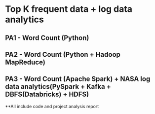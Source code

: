 # Top K frequent data + log data analytics

## PA1 - Word Count (Python)

## PA2 - Word Count (Python + Hadoop MapReduce)

## PA3 - Word Count (Apache Spark) + NASA log data analytics(PySpark + Kafka + DBFS(Databricks) + HDFS)

**All include code and project analysis report
